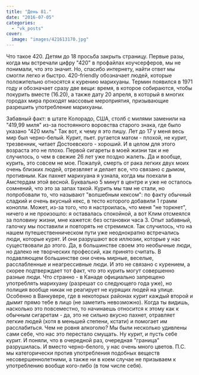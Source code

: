 ```yaml
---
title: "День 81."
date: "2016-07-05"
categories: 
  - "vk_posts"
cover:
  image: "images/421613170.jpg"
---
```


Что такое 420. Детям до 18 просьба закрыть страницу. Первые разы, когда мы встречали цифру "420" в профайлах коучсерферов, мы не понимали, что это значит. Но, спасибо интернету, найти ответ мы смогли легко и быстро. 420-friendly обозначает людей, которые положительно относятся к курению марихуаны. Термин появился в 1971 году и обозначает сразу две вещи: время, в которое собираются, чтобы покурить вместе (16.20), а также дату 20 апреля, в который в многих городах мира проходят массовые мероприятия, призывающие разрешить употребление марихуаны.

<!--more-->

Забавный факт: в штате Колорадо, США, столб с милями заменили на "419,99 миля" из-за постоянного воровства старого знака, где было указано "420 миль" Так вот, к чему я это пишу. Лет до 17 у меня весь мир был черно-белый. Курит, пьет. ругается матом - плохой, не курит, трезвенник, читает Достоевского - хороший. И в целом для этого возраста это не плохо. Первой сигареты в моей жизни так и не случилось, о чем в свежие 26 лет уже поздно жалеть. Да и вообще, курить, это совсем не мое. Пожалуй, смерть от рака легких двух моих очень близких людей, отрезвляет и делает все, что связано с дымом, противным. Как пахнет марихуана я узнала, когда мы поехали в Амстердам этой весной. Буквально 5 минут в центре и уже не осталось сомнений, что это за запах такой. Курить мы там не стали, но попробовали то, что называют "волшебным кексом": по факту обычный сладкий и очень вкусный кекс, в тесто которого добавили 1 грамм конопли. Может, из-за того, что я настроилась, что меня "не торкнет", ничего и не произошло: я оставалась спокойной, а вот Клим отсмеялся за половину жизни, мне кажется: без остановки часа 3. Опыт забавный, галочку мы поставили и повторять не стремимся. Так случилось, что на нашем путешественническом пути уже неоднократно встречались люди, которые курят. И они разрушают все иллюзии, которые у нас существовали до этого. Да, в большинстве своем это необычные люди, но далеко не творческих профессий, как принято считать. В подавляющем большинстве они очень мирные, веселые, расслабленные и неагрессивные люди. И это не связано с курением, а скорее подтверждает тот факт, что это курить могут совершенно разные люди. Что странно - в Канаде официально запрещено употреблять марихуану (разрешат со следующего года уже), но полиция вообще никак не реагирует не курящих людей на улице. Особенно в Ванкувере, где в некоторых районах курит каждый второй и дымит прямо тебе в лицо (не заметить невозможно). Когда ты видишь, насколько это повсеместно, то начинаешь относится к этому как к обычным сигаретам - да, это не сильно вкусно пахнет, отравляет легкие людей (хотя в меньшей степени, кстати) и помогает им расслабиться. Чем не ровня алкоголю? Мы были несколько удивлены сами себе, что нас это перестало смущать. Ну курит, и пусть себе курит. И поняли, что в очередной раз, очередная "граница" разрушилась. И вместо черно-белого, у нас очень много цветов. П.С. мы категорически против употребления подобных веществ несовершеннолетними, а также ни в коем случае не призываем к употреблению вообще кого-либо (в том числе себя).
